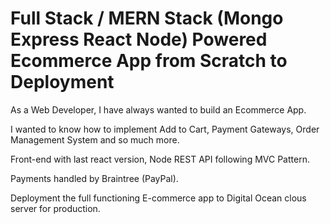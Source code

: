 # Full Stack / MERN Stack (Mongo Express React Node) Powered Ecommerce App from Scratch to Deployment

As a Web Developer, I have always wanted to build an Ecommerce App.

I wanted to know how to implement Add to Cart, Payment Gateways, Order Management System and so much more.

Front-end with last react version, Node REST API following MVC Pattern.

Payments handled by Braintree (PayPal).

Deployment the full functioning E-commerce app to Digital Ocean clous server for production.